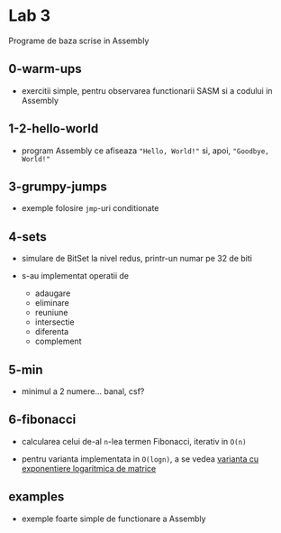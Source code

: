 # Lab 3

Programe de baza scrise in Assembly

## 0-warm-ups

- exercitii simple, pentru observarea functionarii SASM si a codului in Assembly

## 1-2-hello-world

- program Assembly ce afiseaza ```"Hello, World!"``` si, apoi, ```"Goodbye, World!"```

## 3-grumpy-jumps

- exemple folosire ```jmp```-uri conditionate

## 4-sets

- simulare de BitSet la nivel redus, printr-un numar pe 32 de biti

- s-au implementat operatii de 
	- adaugare
	- eliminare
	- reuniune
	- intersectie
	- diferenta
	- complement

## 5-min

- minimul a 2 numere... banal, csf?

## 6-fibonacci

- calcularea celui de-al ```n```-lea termen Fibonacci, iterativ in ```O(n)```

- pentru varianta implementata in ```O(logn)```, a se vedea [varianta cu exponentiere logaritmica de matrice](https://github.com/teodutu/IOCLA/blob/master/Snippets/fibonacci_lgput.asm)

## examples

- exemple foarte simple de functionare a Assembly
